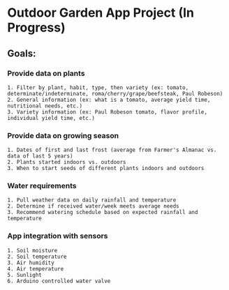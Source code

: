 # Outdoor Garden App Project (In Progress)

## Goals:
### Provide data on plants
	1. Filter by plant, habit, type, then variety (ex: tomato, determinate/indeterminate, roma/cherry/grape/beefsteak, Paul Robeson)
	2. General information (ex: what is a tomato, average yield time, nutritional needs, etc.)
	3. Variety information (ex: Paul Robeson tomato, flavor profile, individual yield time, etc.)
### Provide data on growing season
	1. Dates of first and last frost (average from Farmer's Almanac vs. data of last 5 years)
	2. Plants started indoors vs. outdoors
	3. When to start seeds of different plants indoors and outdoors
### Water requirements
	1. Pull weather data on daily rainfall and temperature
	2. Determine if received water/week meets average needs
	3. Recommend watering schedule based on expected rainfall and temperature
### App integration with sensors
	1. Soil moisture
	2. Soil temperature
	3. Air humidity
	4. Air temperature
	5. Sunlight
	6. Arduino controlled water valve
